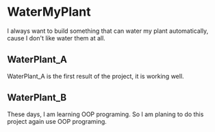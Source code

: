 # WaterMyPlant
I always want to build something that can water my plant automatically, cause I don't like water them at all.
## WaterPlant_A
WaterPlant_A is the first result of the project, it is working well.
## WaterPlant_B
These days, I am learning OOP programing. So I am planing to do this project again use OOP programing.
